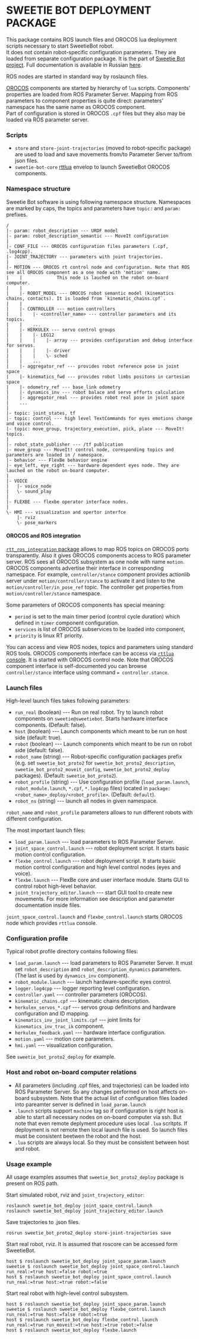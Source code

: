 SWEETIE BOT DEPLOYMENT PACKAGE
======================================

This package contains ROS launch files and OROCOS lua deployment scripts necessary to start SweetieBot robot.  
It does not contain robot-specific configuration parameters. They are loaded from separate configuration package.
It is the part of [Sweetie Bot project](sweetiebot.net). Full documentation is available in Russian [here](https://gitlab.com/sweetie-bot/sweetie_doc/wikis/deployment).

ROS nodes are started in standard way by roslaunch files.

[OROCOS](http://orocos.org) components are started by hierarchy of `lua` scripts. Components' properties are loaded from ROS Parameter Server.
Mapping from ROS parameters to component properties is quite direct: parameters' namespace has the same name as OROCOS component.  
Part of configuration is stored in OROCOS `.cpf` files but they also may be loaded via ROS parameter server.

### Scripts

* `store` and `store-joint-trajectories` (moved to robot-specific package) are used to load and save movements from/to Parameter Server to/from json files.
* `sweetie-bot-core` [rttlua](http://www.orocos.org/wiki/orocos/toolchain/luacookbook) envelop to launch SweetieBot OROCOS components.

### Namespace structure

Sweetie Bot software is using following namespace structure. Namespaces are marked by caps, the topics and parameters have `topic:` and `param:` prefixes.

    /
    |- param: robot_description --- URDF model
    |- param: robot_description_semantic --- MoveIt configuration
    |
    |- CONF_FILE --- OROCOS configuration files parameters (.cpf, .log4cpp). 
    |- JOINT_TRAJECTORY --- parameters with joint trajectories.
    |
    |- MOTION --- OROCOS rt control node and configuration. Note that ROS see all OROCOS component as a one node with 'motion' name.
    |    |             This node is lauched on the robot on-board computer.
    |    |
    |    |- ROBOT_MODEL --- OROCOS robot semantic model (kinematics chains, contacts). It is loaded from `kinematic_chains.cpf`.
    |    |
    |    |- CONTROLLER --- motion controllers
    |    |    |- <controller_name> --- controller parameters and its topics.
    |    |    ...
    |    |- HERKULEX --- servo control groups
    |    |    |- LEG12 
    |    |    |    |- array --- provides configuration and debug interface for servos.
    |    |    |    |- driver
    |    |    |    \- sched 
    |    |    ...
    |    |- aggregator_ref --- provides robot reference pose in joint space 
    |    |- kinematics_fwd --- provides robot limbs positons in cartesian space
    |    |- odometry_ref --- base_link odometry
    |    |- dynamics_inv --- robot balace and servo efforts calculation
    |    |- aggregator_real --- provides robot real pose in joint space 
    |    ...
    |
    |- topic: joint_states, tf
    |- topic: control --- high level TextCommands for eyes emotions change and voice control.
    |- topic: move_group, trajectory_execution, pick, place --- MoveIt! topics.
    |
    |- robot_state_publisher --- /tf publication
    |- move_group --- MoveIt! control node, coresponding topics and parameters are loaded in / namespace.
    |- behavior --- FlexBe behavior engine
    |- eye_left, eye_right --- hardware dependent eyes node. They are lauched on the robot on-board computer.
    |
    |- VOICE 
    |   |- voice_node
    |   \- sound_play
    |
    |- FLEXBE --- flexbe operator interface nodes.
    |
    \- HMI --- visualization and opertor interfce
        |- rviz 
        \- pose_markers

#### OROCOS and ROS integration

[`rtt_ros_integration` package](https://github.com/orocos/rtt_ros_integration) allows to map ROS topics on OROCOS ports transparently. Also it gives OROCOS components access to ROS parameter server. 
ROS sees all OROCOS subsystem as one node with name `motion`. OROCOS components advertise their interface in corresponding namespace. For example, `controller/stance` component provides 
actionlib server under `motion/controller/stance` to activate it and listen to the `motion/controller/in_pose_ref` topic. The controller get properties from `motion/controller/stance` namespace.

Some parameters of OROCOS components has special meaning: 
 * `period` is set to the main timer period (control cycle duration) which defined in `timer` component configuration.
 * `services` is list of OROCOS subservices to be loaded into component, 
 * `priority` is linux RT priority.

You can access and view ROS nodes, topics and parameters using standard ROS tools. OROCOS components interface can be access via [`rttlua` console](http://www.orocos.org/wiki/orocos/toolchain/luacookbook).
It is started with OROCOS control node. Note that OROCOS component interface is self-documented you can browse `controller/stance` interface using command `= controller.stance`. 

### Launch files

High-level launch files takes following parameters:

* `run_real` (boolean) --- Run on real robot. Try to launch robot components on `sweetie@sweetiebot`. Starts hardware interface components. (Default: false).
* `host` (boolean) --- Launch components which meant to be run on host side (default: true).
* `robot` (boolean) --- Launch components which meant to be run on robot side (default: false).
* `robot_name` (string) --- Robot-specific configuration packages prefix (e.g. set `sweetie_bot_proto2` for `sweetie_bot_proto2_description`, `sweetie_bot_proto2_moveit_config`, `sweetie_bot_proto2_deploy` packages). (Default: `sweetie_bot_proto2`).
* `robot_profile` (string) --- Use configuration profile (`load_param.launch`, `robot_module.launch`, `*.cpf`, `*.log4cpp` files) located in `package:<robot_name>_deploy/<robot_profile>`. (Default: `default`).
* `robot_ns` (string) --- launch all nodes in given namespace.

`robot_name` and `robot_profile` parameters allows to run different robots with different configuration.


The most important launch files:

* `load_param.launch` --- load parameters to ROS Parameter Server.
* `joint_space_control.launch` --- robot deployment script. It starts basic motion control configuration. 
* `flexbe_control.launch` --- robot deployment script. It starts basic motion control configuration and high level control nodes (eyes and voice).
* `flexbe.launch` --- FlexBe core and user interface module. Starts GUI to control robot high-level behavior.
* `joint_trajectory_editor.launch` --- start GUI tool to create new movements.
For more information see description and parameter documentation inside files.

`joint_space_control.launch` and `flexbe_control.launch` starts OROCOS node which provides `rttlua` console.

### Configuration profile

Typical robot profile directory contains following files:

* `load_param.launch` --- load parameters to ROS Parameter Server. It must set `robot_description` and `robot_description_dynamics` parameters. (The last is used by `dynamics_inv` component).
* `robot_module.launch` --- launch hardware-specific eyes control.
* `logger.log4cpp` --- logger reporting level configuration.
* `controller.yaml` --- controller parameters (OROCOS).
* `kinematic_chains.cpf` --- kinematic chains description.
* `herkulex_servos_*.cpf` --- servos group definitions and hardware configuration and ID mapping.
* `kinematics_inv_joint_limits.cpf` --- joint limits for `kinematics_inv_trac_ik` component.
* `herkulex_feedback.yaml` --- hardware interface configuration.
* `motion.yaml` --- motion core parameters.
* `hmi.yaml` --- visualization configuration.

See `sweetie_bot_proto2_deploy` for example.

### Host and robot on-board computer relations 

* All parameters (including .cpf files, and trajectories) can be loaded into ROS Parameter Server. So any changes performed on host affects on-board subsystem.
    Note that the actual list of  configuration files loaded into pareamter server is defined in `load_param.launch`
* `.launch` scripts support `machine` tag so if configuration is right host is able to start all necessary nodes on on-board computer via ssh.
    But note that even remote deplyment procedure uses local `.lua` scritpts. If deployment is not remote then local launch file is used.
    So launch files must be consistent beetwen the robot and the host.
* `.lua` scripts are always local. So they must be consistent between host and robot.


### Usage example

All usage examples assumes that `sweetie_bot_proto2_deploy` package is present on ROS path.

Start simulated robot, rviz and `joint_trajectory_editor`:

    roslaunch sweetie_bot_deploy joint_space_control.launch
	roslaunch sweetie_bot_deploy joint_trajectory_editor.launch

Save trajectories to .json files.

    rosrun sweetie_bot_proto2_deploy store-joint-trajectories save

Start real robot, rviz. It is assumed that roscore can be accessed form SweetieBot.

	host $ roslaunch sweetie_bot_deploy joint_space_param.launch
	sweetie $ roslaunch sweetie_bot_deploy joint_space_control.launch run_real:=true host:=false robot:=true 
	host $ roslaunch sweetie_bot_deploy joint_space_control.launch run_real:=true host:=true robot:=false

Start real robot with high-level control subsystem. 

	host $ roslaunch sweetie_bot_deploy joint_space_param.launch
	sweetie $ roslaunch sweetie_bot_deploy flexbe_control.launch run_real:=true host:=false robot:=true 
	host $ roslaunch sweetie_bot_deploy flexbe_control.launch run_real:=true run_moveit:=true host:=true robot:=false
	host $ roslaunch sweetie_bot_deploy flexbe.launch


